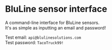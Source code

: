 # BluLine sensor interface
A command-line interface for BluLine sensors.<br>It's as simple as inputting an email and password!

Test email: `api@blulinesolutions.com`<br>Test password: `TacoTruck99!`
